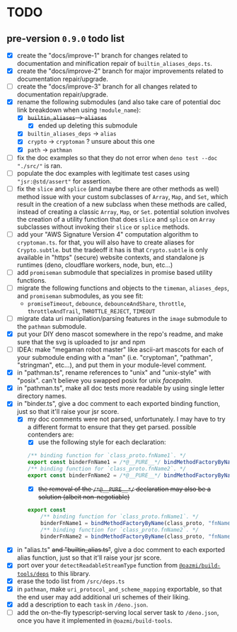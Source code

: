 # TODO

## pre-version `0.9.0` todo list

- [x] create the "docs/improve-1" branch for changes related to documentation and minification repair of `builtin_aliases_deps.ts`.
- [x] create the "docs/improve-2" branch for major improvements related to documentation repair/upgrade.
- [ ] create the "docs/improve-3" branch for all changes related to documentation repair/upgrade.
- [x] rename the following submodules (and also take care of potential doc link breakdown when using `!module_name`):
  - [x] ~~`builtin_aliases` -> `aliases`~~
    - [x] ended up deleting this submodule
  - [x] `builtin_aliases_deps` -> `alias`
  - [x] `crypto` -> `cryptoman` ? unsure about this one
  - [x] `path` -> `pathman`
- [ ] fix the doc examples so that they do not error when `deno test --doc "./src/"` is ran.
- [ ] populate the doc examples with legitimate test cases using `"jsr:@std/assert"` for assertion.
- [ ] fix the `slice` and `splice` (and maybe there are other methods as well) method issue with your custom subclasses of `Array`, `Map`, and `Set`,
      which result in the creation of a new subclass when these methods are called, instead of creating a classic `Array`, `Map`, or `Set`.
      potential solution involves the creation of a utility function that does `slice` and `splice` on `Array` subclasses without invoking their `slice` or `splice` methods.
- [ ] add your "AWS Signature Version 4" computation algorithm to `cryptoman.ts`.
      for that, you will also have to create aliases for `Crypto.subtle`.
      but the tradeoff it has is that `Crypto.subtle` is only available in "https" (secure) website contexts, and standalone js runtimes (deno, cloudflare workers, node, bun, etc...)
- [ ] add `promiseman` submodule that specializes in promise based utility functions.
- [ ] migrate the following functions and objects to the `timeman`, `aliases_deps`, and `promiseman` submodules, as you see fit:
  - `promiseTimeout`, `debounce`, `debounceAndShare`, `throttle`, `throttleAndTrail`, `THROTTLE_REJECT`, `TIMEOUT`
- [ ] migrate data uri manipilation/parsing features in the `image` submodule to the `pathman` submodule.
- [x] put your DIY deno mascot somewhere in the repo's readme, and make sure that the svg is uploaded to jsr and npm
- [ ] IDEA: make "megaman robot master" like ascii-art mascots for each of your submodule ending with a "man" (i.e. "cryptoman", "pathman", "stringman", etc...), and put them in your module-level comment.
- [x] in "pathman.ts", rename references to "unix" and "unix-style" with "posix". can't believe you swapped posix for unix _facepalm_.
- [x] in "pathman.ts", make all doc tests more readable by using single letter directory names.
- [x] in "binder.ts", give a doc comment to each exported binding function, just so that it'll raise your jsr score.
  - [x] my doc comments were not parsed, unfortunately. I may have to try a different format to ensure that they get parsed.
        possible contenders are:
    - [x] use the following style for each declaration:
    ```ts
    /** binding function for `class_proto.fnName1`. */
    export const binderFnName1 = /*@__PURE__*/ bindMethodFactoryByName(class_proto, "fnName1")
    /** binding function for `class_proto.fnName2`. */
    export const binderFnName2 = /*@__PURE__*/ bindMethodFactoryByName(class_proto, "fnName2")
    ```
    - [x] ~~the removal of the `/*@__PURE__*/` declaration may also be a solution (albeit non-negotiable)~~
    ```ts
    export const
    	/** binding function for `class_proto.fnName1`. */
    	binderFnName1 = bindMethodFactoryByName(class_proto, "fnName1"),
    	/** binding function for `class_proto.fnName2`. */
    	binderFnName2 = bindMethodFactoryByName(class_proto, "fnName2")
    ```
- [x] in "alias.ts" ~~and "builtin_alias.ts"~~, give a doc comment to each exported alias function, just so that it'll raise your jsr score.
- [x] port over your `detectReadableStreamType` function from [`@oazmi/build-tools/deps`](https://github.com/omar-azmi/build_tools_ts) to this library.
- [x] erase the todo list from `/src/deps.ts`
- [x] in `pathman`, make `uri_protocol_and_scheme_mapping` exportable, so that the end user may add additional uri schemes of their liking.
- [x] add a description to each `task` in `/deno.json`.
- [ ] add the on-the-fly typescript-serving local server task to `/deno.json`, once you have it implemented in `@oazmi/build-tools`.

